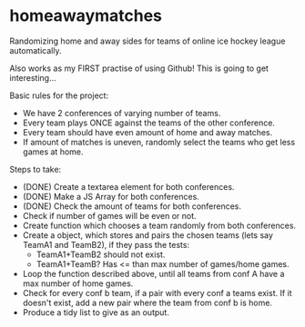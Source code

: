 # homeawaymatches

Randomizing home and away sides for teams of online ice hockey league automatically.

Also works as my FIRST practise of using Github! This is going to get interesting...

Basic rules for the project:

- We have 2 conferences of varying number of teams.
- Every team plays ONCE against the teams of the other conference.
- Every team should have even amount of home and away matches.
- If amount of matches is uneven, randomly select the teams who get less games at home.

Steps to take:
- (DONE) Create a textarea element for both conferences.
- (DONE) Make a JS Array for both conferences.
- (DONE) Check the amount of teams for both conferences.
- Check if number of games will be even or not.
- Create function which chooses a team randomly from both conferences.
- Create a object, which stores and pairs the chosen teams (lets say TeamA1 and TeamB2), if they pass the tests:
    - TeamA1+TeamB2 should not exist.
    - TeamA1+TeamB? Has <= than max number of games/home games.
- Loop the function described above, until all teams from conf A have a max number of home games.
- Check for every conf b team, if a pair with every conf a teams exist. If it doesn't exist, add a new pair where the team from conf b is home.
- Produce a tidy list to give as an output.
